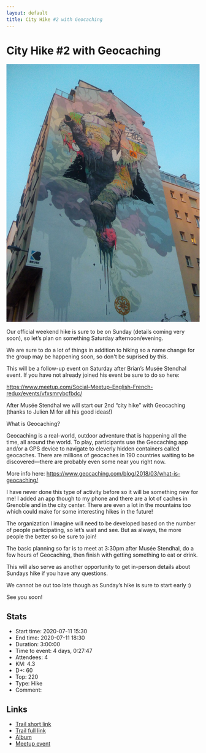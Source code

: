 ```yaml
---
layout: default
title: City Hike #2 with Geocaching
---
```


# City Hike #2 with Geocaching

![2020-07-11](../img/orig/2020-07-11.jpg)

Our official weekend hike is sure to be on Sunday (details coming very soon), so let’s plan on something Saturday afternoon/evening.

We are sure to do a lot of things in addition to hiking so a name change for the group may be happening soon, so don't be suprised by this.

This will be a follow-up event on Saturday after Brian’s Musée Stendhal event. If you have not already joined his event be sure to do so here:

https://www.meetup.com/Social-Meetup-English-French-redux/events/vfxsmrybcfbdc/

After Musée Stendhal we will start our 2nd “city hike” with Geocaching (thanks to Julien M for all his good ideas!)

What is Geocaching?

Geocaching is a real-world, outdoor adventure that is happening all the time, all around the world. To play, participants use the Geocaching app and/or a GPS device to navigate to cleverly hidden containers called geocaches. There are millions of geocaches in 190 countries waiting to be discovered—there are probably even some near you right now.

More info here: https://www.geocaching.com/blog/2018/03/what-is-geocaching/

I have never done this type of activity before so it will be something new for me! I added an app though to my phone and there are a lot of caches in Grenoble and in the city center. There are even a lot in the mountains too which could make for some interesting hikes in the future!

The organization I imagine will need to be developed based on the number of people participating, so let’s wait and see. But as always, the more people the better so be sure to join!

The basic planning so far is to meet at 3:30pm after Musée Stendhal, do a few hours of Geocaching, then finish with getting something to eat or drink.

This will also serve as another opportunity to get in-person details about Sundays hike if you have any questions.

We cannot be out too late though as Sunday’s hike is sure to start early :)

See you soon!

## Stats

- Start time: 2020-07-11 15:30
- End time: 2020-07-11 18:30
- Duration: 3:00:00
- Time to event: 4 days, 0:27:47
- Attendees: 4
- KM: 4.3
- D+: 60
- Top: 220
- Type: Hike
- Comment: 

## Links

- [Trail short link](https://frama.link/XsStAy4E)
- [Trail full link]()
- [Album](https://binnette.github.io/GacImg2020/)
- [Meetup event](https://www.meetup.com/grenoble-adventure-club-english-french/events/271771141/)
